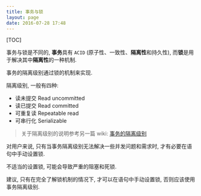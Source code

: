 ```yaml
---
title: 事务与锁
layout: page
date: 2016-07-28 17:48
---
```


[TOC]

事务与锁是不同的, **事务**具有 `ACID` (原子性、一致性、**隔离性**和持久性), 而**锁**是用于解决其中**隔离性**的一种机制.

事务的隔离级别通过锁的机制来实现.

隔离级别, 一般有四种:

- 读未提交 Read uncommitted
- 读已提交 Read committed
- 可重复读 Repeatable read
- 可串行化 Serializable

> 关于隔离级别的说明参考另一篇 wiki: [事务的隔离级别](http://wiki.smallcpp.com/%E6%95%B0%E6%8D%AE%E5%BA%93/%E4%BA%8B%E5%8A%A1%E9%9A%94%E7%A6%BB%E7%BA%A7%E5%88%AB.html)

对用户来说, 只有当事务隔离级别无法解决一些并发问题和需求时, 才有必要在语句中手动设置锁.

不适当的设置锁, 可能会导致严重的阻塞和死锁.

建议, 只有在完全了解锁机制的情况下, 才可以在语句中手动设置锁, 否则应该使用事务隔离级别.
